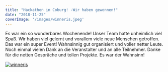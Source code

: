 ```yaml
---
title: "Hackathon in Coburg! -Wir haben gewonnen!"
date: "2018-11-25"
coverImage: '/images/winneris.jpeg'
---
```


Es war ein so wunderbares Wochenende! Unser Team hatte unheimlich viel Spaß. Wir haben viel gelernt und vorallem viele neue Menschen getroffen. Das war ein super Event! Wahnsinnig gut organisiert und voller netter Leute. Noch einmal vielen Dank an die Veranstalter und an alle Teilnehmer. Danke für die netten Gespräche und tollen Projekte. Es war der Wahnsinn!

[![winneris](../images/winneris.jpeg)](https://hackzogtum-coburg.de/wp-content/uploads/2018/11/winneris.jpeg)
